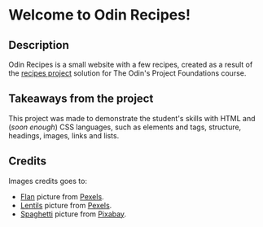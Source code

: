 # Welcome to Odin Recipes!
## Description
Odin Recipes is a small website with a few recipes, created as a result of the [recipes project](https://www.theodinproject.com/lessons/foundations-recipes) solution for The Odin's Project Foundations course.
## Takeaways from the project
This project was made to demonstrate the student's skills with HTML and (*soon enough*) CSS languages, such as elements and tags, structure, headings, images, links and lists.
## Credits
Images credits goes to:
- [Flan](https://www.pexels.com/es-es/foto/crema-de-caramelo-12322407/) picture from [Pexels](https://www.pexels.com/).
- [Lentils](https://www.pexels.com/es-es/foto/cuenco-de-ceramica-marron-con-sopa-marron-724667/) picture from [Pexels](https://www.pexels.com/).
- [Spaghetti](https://pixabay.com/es/photos/pasta-espaguetis-pesto-comida-3777541/) picture from [Pixabay](https://pixabay.com/).

